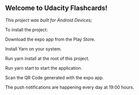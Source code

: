 ## Welcome to Udacity Flashcards!

*This project was built for Android Devices;*

To install the project:

Download the expo app from the Play Store.

Install Yarn on your system.

Run yarn install at the root of this project.


Run yarn start to start the application.

Scan the QR Code generated with the expo app.


The push notifications are happening every day at 19:00 hours.
